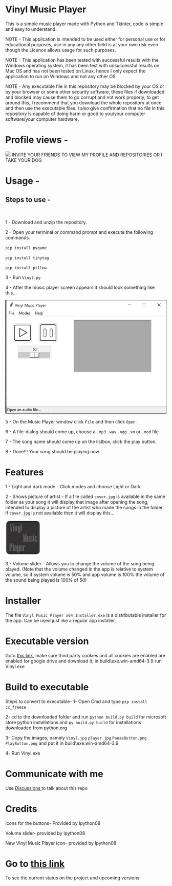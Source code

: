 # Vinyl Music Player
This is a simple music player made with Python and Tkinter, code is simple and easy to understand.

NOTE - This application is intended to be used either for personal use or for educational purposes, use in any any other field is at your own risk even though the Licence allows
usage for such purposes.

NOTE - This application has been tested with successful results with the Windows operating system, it has been test with unsuccessful results on Mac OS and has not been tested on Linux, hence I only expect the application to run on Windows and not any other OS

NOTE - Any executable file in this repository may be blocked by your OS or by your browser or some other security software, these files if downloaded and blocked may cause them to go corrupt and not work properly, to get around this, I recommend that you download the whole repository at once and then use the executable files. I also give confirmation that no file in this repository is capable of doing harm or good to you/your computer software/your computer hardware.

# Profile views -
<img src="https://camo.githubusercontent.com/69977ae9b6a50d8ed4c1043533cb99a87a1ba443024fd9c622abf7b0b18aa545/68747470733a2f2f70726f66696c652d636f756e7465722e676c697463682e6d652f73686172616e2d707974686f6e2f636f756e742e737667" />
INVITE YOUR FRIENDS TO VIEW MY PROFILE AND REPOSITORIES OR I TAKE YOUR DOG

# Usage -

## Steps to use - 
<br> 

1 - Download and unzip the repository.


2 - Open your terminal or command prompt and execute the following commands.

`pip install pygame`

`pip install tinytag`

`pip install pillow`

3 - Run `Vinyl.py`.

4 - After the music player screen appears it should look something like this...


![Image 1](player.jpg)

5 - On the Music Player window click `File` and then click `Open`.

6 - A file-dialog should come up, choose a `.mp3` `.wav` `.ogg` `.xm` or `.mod` file

7 - The song name should come up on the listbox, click the play button.

8 - Done!!! Your song should be playing now.

# Features

1 - Light and dark mode - Click modes and choose Light or Dark

2 - Shows picture of artist - If a file called `cover.jpg` is available in the same folder as your song it will display that image after opening the song, intended to display a picture of the artist who made the songs in the folder. If `cover.jpg` is not available then it will display this...

![Image 1](Vinyl%20Music%20Player%20icon.png)

3 - Volume slider - Allows you to change the volume of the song being played. (Note that the volume changed in the app is relative to system volume, so if system volume is 50% and app volume is 100% the volume of the sound being played is 100% of 50)

# Installer
The file `Vinyl Music Player x64 Installer.exe` is a distributable installer for the app. Can be used just like a regular app installer.

# Executable version
Goto [this link](https://drive.google.com/file/d/19aDlEZ0dXFmlA1n2pQvHug5h86BjO2o-/view?usp=sharing), make sure third party cookies and all cookies are enabled are enabled for google drive and download it, in build\exe.win-amd64-3.9 run Vinyl.exe

# Build to executable
Steps to convert to executable-
1- Open Cmd and type `pip install cx_freeze`

2- cd to the downloaded folder and run `python build.py build` for microsoft store python installations and `py build.py build` for installations downloaded from python.org

3- Copy the images, namely `Vinyl.jpg` `player.jpg` `PauseButton.png` `PlayButton.png` and put it in build\exe.win-amd64-3.9

4- Run Vinyl.exe

# Communicate with me
Use [Discussions ](https://github.com/Sharan-Python/vinyl-music-player/discussions) to talk about this repo
# Credits 
icons for the buttons- Provided by Ipython08

Volume slider- provided by Ipython08

New Vinyl Music Player icon- provided by Ipython08

# Go to [this link](https://github.com/Sharan-Python/vinyl-music-player/wiki) 
To see the current status on the project and upcoming versions
